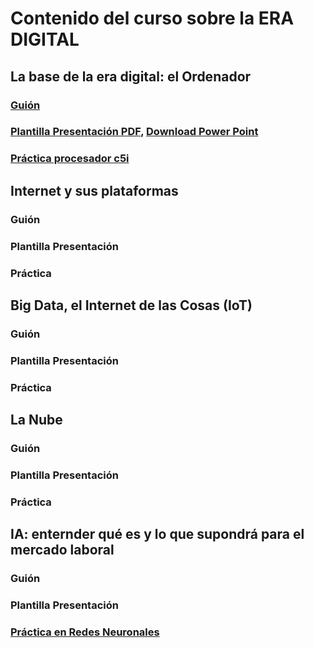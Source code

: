 # Contenido del curso sobre la ERA DIGITAL

## La base de la era digital: el Ordenador

### [Guión](https://pauandalt.github.io/Guion_Clase_1/)
### [Plantilla Presentación PDF](https://github.com/Pauandalt/Presntacion_Clase1_PDF/blob/master/Pantilla%20de%20la%20presentaci%C3%B3n%20clase%201.pdf), [Download Power Point](https://github.com/Pauandalt/Presntaci-n_PP_Clase_1/blob/master/plantilla%20de%20la%20presentaci%C3%B3n.pptx)
### [Práctica procesador c5i](https://pauandalt.github.io/TFG-Practica-c5i/)

## Internet y sus plataformas

### Guión
### Plantilla Presentación
### Práctica

## Big Data, el Internet de las Cosas (IoT)

### Guión
### Plantilla Presentación 
### Práctica

## La Nube 

### Guión
### Plantilla Presentación
### Práctica


## IA: enternder qué es y lo que supondrá para el mercado laboral 

### Guión
### Plantilla Presentación 
### [Práctica en Redes Neuronales](https://pauandalt.github.io/Practica_Redes_Neuronales/)
